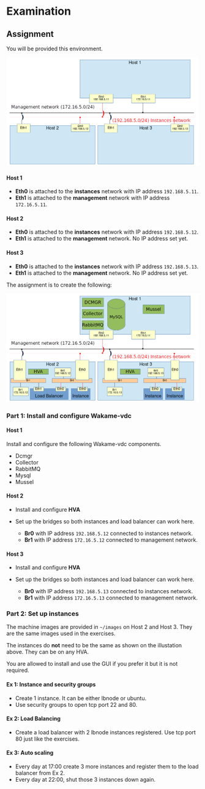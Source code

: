 # Examination

## Assignment

You will be provided this environment.

![Assignment empty](images/e_00_assignment_empty.png)

#### Host 1

* **Eth0** is attached to the **instances** network with IP address `192.168.5.11`.
* **Eth1** is attached to the **management** network with IP address `172.16.5.11`.

#### Host 2

* **Eth0** is attached to the **instances** network with IP address `192.168.5.12`.
* **Eth1** is attached to the **management** network. No IP address set yet.

#### Host 3

* **Eth0** is attached to the **instances** network with IP address `192.168.5.13`.
* **Eth1** is attached to the **management** network. No IP address set yet.

The assignment is to create the following:

![Assignment image](images/e_01_assignment.png)

### Part 1: Install and configure Wakame-vdc

#### Host 1

Install and configure the following Wakame-vdc components.

* Dcmgr
* Collector
* RabbitMQ
* Mysql
* Mussel

#### Host 2

* Install and configure **HVA**

* Set up the bridges so both instances and load balancer can work here.
  - **Br0** with IP address `192.168.5.12` connected to instances network.
  - **Br1** with IP address `172.16.5.12` connected to management network.


#### Host 3

* Install and configure **HVA**

* Set up the bridges so both instances and load balancer can work here.
  - **Br0** with IP address `192.168.5.13` connected to instances network.
  - **Br1** with IP address `172.16.5.13` connected to management network.

### Part 2: Set up instances

The machine images are provided in `~/images` on Host 2 and Host 3. They are the same images used in the exercises.

The instances do **not** need to be the same as shown on the illustation above. They can be on any HVA.

You are allowed to install and use the GUI if you prefer it but it is not required.

#### Ex 1: Instance and security groups

* Create 1 instance. It can be either lbnode or ubuntu.
* Use security groups to open tcp port 22 and 80.

#### Ex 2: Load Balancing

* Create a load balancer with 2 lbnode instances registered. Use tcp port 80 just like the exercises.

#### Ex 3: Auto scaling

- Every day at 17:00 create 3 more instances and register them to the load balancer from Ex 2.
- Every day at 22:00, shut those 3 instances down again.
